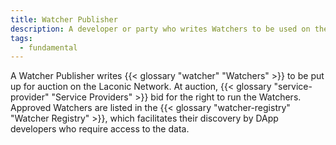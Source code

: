 ```yaml
---
title: Watcher Publisher
description: A developer or party who writes Watchers to be used on the Laconic Network
tags:
  - fundamental
---
```


A Watcher Publisher writes {{< glossary "watcher" "Watchers" >}} to be put up for auction on the Laconic Network. At auction, {{< glossary "service-provider" "Service Providers" >}} bid for the right to run the Watchers. Approved Watchers are listed in the {{< glossary "watcher-registry" "Watcher Registry" >}}, which facilitates their discovery by DApp developers who require access to the data.
